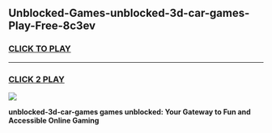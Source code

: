 
## Unblocked-Games-unblocked-3d-car-games-Play-Free-8c3ev
<h3>
<a href="https://premium76.site?title=unblocked-3d-car-games&ref=21A">CLICK TO PLAY</a></h3>
<hr>

<h3>
<a href="https://premium76.site?title=unblocked-3d-car-games&ref=21A">CLICK 2 PLAY</a>
  
</h3>

<a href="https://premium76.site?title=unblocked-3d-car-games&ref=21A"><img src="https://clearcache.store/games.png"></a>


**unblocked-3d-car-games games unblocked: Your Gateway to Fun and Accessible Online Gaming**
